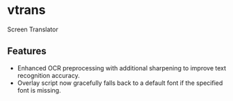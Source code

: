 # vtrans
Screen Translator

## Features

- Enhanced OCR preprocessing with additional sharpening to improve text recognition accuracy.
- Overlay script now gracefully falls back to a default font if the specified font is missing.
